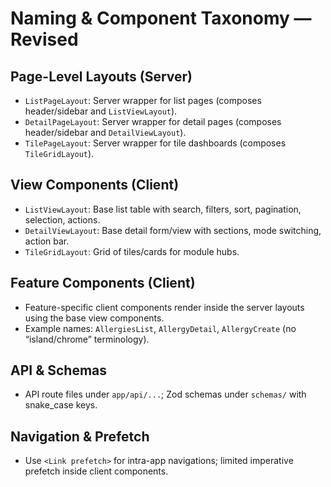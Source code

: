 # Naming & Component Taxonomy — Revised

## Page-Level Layouts (Server)
- `ListPageLayout`: Server wrapper for list pages (composes header/sidebar and `ListViewLayout`).
- `DetailPageLayout`: Server wrapper for detail pages (composes header/sidebar and `DetailViewLayout`).
- `TilePageLayout`: Server wrapper for tile dashboards (composes `TileGridLayout`).

## View Components (Client)
- `ListViewLayout`: Base list table with search, filters, sort, pagination, selection, actions.
- `DetailViewLayout`: Base detail form/view with sections, mode switching, action bar.
- `TileGridLayout`: Grid of tiles/cards for module hubs.

## Feature Components (Client)
- Feature-specific client components render inside the server layouts using the base view components.
- Example names: `AllergiesList`, `AllergyDetail`, `AllergyCreate` (no “island/chrome” terminology).

## API & Schemas
- API route files under `app/api/...`; Zod schemas under `schemas/` with snake_case keys.

## Navigation & Prefetch
- Use `<Link prefetch>` for intra-app navigations; limited imperative prefetch inside client components.

